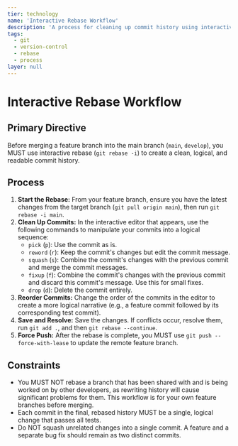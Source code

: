 ```yaml
---
tier: technology
name: 'Interactive Rebase Workflow'
description: 'A process for cleaning up commit history using interactive rebase before merging a feature branch.'
tags:
  - git
  - version-control
  - rebase
  - process
layer: null
---
```


# Interactive Rebase Workflow

## Primary Directive

Before merging a feature branch into the main branch (`main`, `develop`), you MUST use interactive rebase (`git rebase -i`) to create a clean, logical, and readable commit history.

## Process

1.  **Start the Rebase:** From your feature branch, ensure you have the latest changes from the target branch (`git pull origin main`), then run `git rebase -i main`.
2.  **Clean Up Commits:** In the interactive editor that appears, use the following commands to manipulate your commits into a logical sequence:
    - `pick` (`p`): Use the commit as is.
    - `reword` (`r`): Keep the commit's changes but edit the commit message.
    - `squash` (`s`): Combine the commit's changes with the previous commit and merge the commit messages.
    - `fixup` (`f`): Combine the commit's changes with the previous commit and discard this commit's message. Use this for small fixes.
    - `drop` (`d`): Delete the commit entirely.
3.  **Reorder Commits:** Change the order of the commits in the editor to create a more logical narrative (e.g., a feature commit followed by its corresponding test commit).
4.  **Save and Resolve:** Save the changes. If conflicts occur, resolve them, run `git add .`, and then `git rebase --continue`.
5.  **Force Push:** After the rebase is complete, you MUST use `git push --force-with-lease` to update the remote feature branch.

## Constraints

- You MUST NOT rebase a branch that has been shared with and is being worked on by other developers, as rewriting history will cause significant problems for them. This workflow is for your own feature branches before merging.
- Each commit in the final, rebased history MUST be a single, logical change that passes all tests.
- Do NOT squash unrelated changes into a single commit. A feature and a separate bug fix should remain as two distinct commits.
